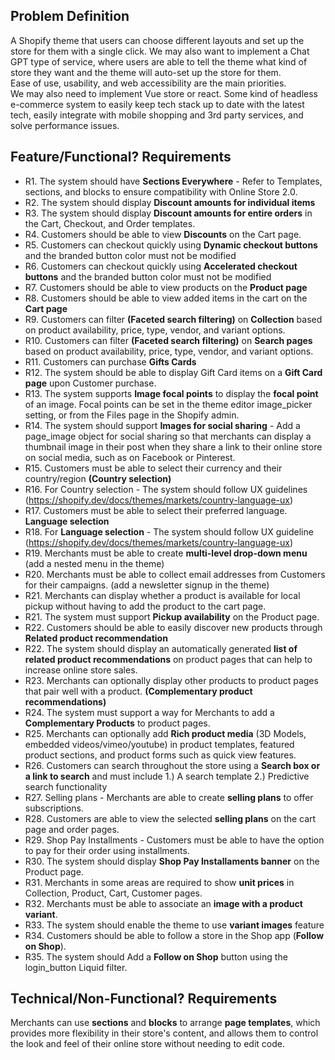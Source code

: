 ## Problem Definition

A Shopify theme that users can choose different layouts and set up the store for them with a single click.
We may also want to implement a Chat GPT type of service, where users are able to tell the theme what kind of store they want and the theme will auto-set up the store for them.
<br>
Ease of use, usability, and web accessibility are the main priorities.
<br>
We may also need to implement Vue store or react. Some kind of headless e-commerce system to easily keep tech stack up to date with the latest tech, easily integrate with mobile shopping and 3rd party services, and solve performance issues.

## Feature/Functional? Requirements

- R1. The system should have **Sections Everywhere** - Refer to Templates, sections, and blocks to ensure compatibility with Online Store 2.0.
- R2. The system should display **Discount amounts for individual items**
- R3. The system should display **Discount amounts for entire orders** in the Cart, Checkout, and Order templates.
- R4. Customers should be able to view **Discounts** on the Cart page.
- R5. Customers can checkout quickly using **Dynamic checkout buttons** and the branded button color must not be modified
- R6. Customers can checkout quickly using **Accelerated checkout buttons** and the branded button color must not be modified
- R7. Customers should be able to view products on the **Product page**
- R8. Customers should be able to view added items in the cart on the **Cart page**
- R9. Customers can filter **(Faceted search filtering)** on **Collection** based on product availability, price, type, vendor, and variant options.
- R10. Customers can filter **(Faceted search filtering)** on **Search pages** based on product availability, price, type, vendor, and variant options.
- R11. Customers can purchase **Gifts Cards**
- R12. The system should be able to display Gift Card items on a **Gift Card page** upon Customer purchase.
- R13. The system supports **Image focal points** to display the **focal point** of an image. Focal points can be set in the theme editor image_picker setting, or from the Files page in the Shopify admin.
- R14. The system should support **Images for social sharing** - Add a page_image object for social sharing so that merchants can display a thumbnail image in their post when they share a link to their online store on social media, such as on Facebook or Pinterest.
- R15. Customers must be able to select their currency and their country/region **(Country selection)**
- R16. For Country selection - The system should follow UX guidelines (https://shopify.dev/docs/themes/markets/country-language-ux)
- R17. Customers must be able to select their preferred language. **Language selection**
- R18. For **Language selection** - The system should follow UX guideline (https://shopify.dev/docs/themes/markets/country-language-ux)
- R19. Merchants must be able to create **multi-level drop-down menu** (add a nested menu in the theme)
- R20. Merchants must be able to collect email addresses from Customers for their campaigns. (add a newsletter signup in the theme)
- R21. Merchants can display whether a product is available for local pickup without having to add the product to the cart page.
- R21. The system must support **Pickup availability** on the Product page.
- R22. Customers should be able to easily discover new products through **Related product recommendation**
- R22. The system should display an automatically generated **list of related product recommendations** on product pages that can help to increase online store sales.
- R23. Merchants can optionally display other products to product pages that pair well with a product. **(Complementary product recommendations)**
- R24. The system must support a way for Merchants to add a **Complementary Products** to product pages.
- R25. Merchants can optionally add **Rich product media** (3D Models, embedded videos/vimeo/youtube) in product templates, featured product sections, and product forms such as quick view features.
- R26. Customers can search throughout the store using a **Search box or a link to search** and must include 1.) A search template 2.) Predictive search functionality
- R27. Selling plans - Merchants are able to create **selling plans** to offer subscriptions.
- R28. Customers are able to view the selected **selling plans** on the cart page and order pages.
- R29. Shop Pay Installments - Customers must be able to have the option to pay for their order using installments.
- R30. The system should display **Shop Pay Installaments banner** on the Product page.
- R31. Merchants in some areas are required to show **unit prices** in Collection, Product, Cart, Customer pages.
- R32. Merchants must be able to associate an **image with a product variant**.
- R33. The system should enable the theme to use **variant images** feature
- R34. Customers should be able to follow a store in the Shop app (**Follow on Shop**).
- R35. The system should Add a **Follow on Shop** button using the login_button Liquid filter.

## Technical/Non-Functional? Requirements

Merchants can use **sections** and **blocks** to arrange **page templates**, which provides more flexibility in their store's content, and allows them to control the look and feel of their online store without needing to edit code.

